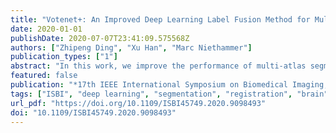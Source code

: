 ```yaml
---
title: "Votenet+: An Improved Deep Learning Label Fusion Method for Multi-Atlas Segmentation"
date: 2020-01-01
publishDate: 2020-07-07T23:41:09.575568Z
authors: ["Zhipeng Ding", "Xu Han", "Marc Niethammer"]
publication_types: ["1"]
abstract: "In this work, we improve the performance of multi-atlas segmentation (MAS) by integrating the recently proposed VoteNet model with the joint label fusion (JLF) approach. Specifically, we first illustrate that using a deep convolutional neural network to predict atlas probabilities can better distinguish correct atlas labels from incorrect ones than relying on image intensity difference as is typical in JLF. Motivated by this finding, we propose VoteNet+, an improved deep network to locally predict the probability of an atlas label to differ from the label of the target image. Furthermore, we show that JLF is more suitable for the VoteNet framework as a label fusion method than plurality voting. Lastly, we use Platt scaling to calibrate the probabilities of our new model. Results on LPBA40 3D MR brain images show that our proposed method can achieve better performance than VoteNet."
featured: false
publication: "*17th IEEE International Symposium on Biomedical Imaging, ISBI 2020, Iowa City, IA, USA, April 3-7, 2020*"
tags: ["ISBI", "deep learning", "segmentation", "registration", "brain"]
url_pdf: "https://doi.org/10.1109/ISBI45749.2020.9098493"
doi: "10.1109/ISBI45749.2020.9098493"
---
```


